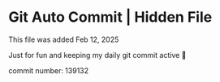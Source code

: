# Git Auto Commit | Hidden File

This file was added Feb 12, 2025

Just for fun and keeping my daily git commit active 🤪

commit number: 139132
